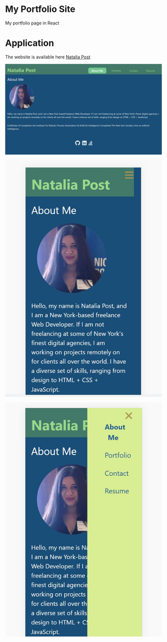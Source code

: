 # My Portfolio Site
My portfolio page in React

# Application
The website is available here
[Natalia Post](https://nataliapost11.github.io/my-portfolio/)

![Portfolio](./assets/images/application.jpg)

![Portfolio](./assets/images/application-mobile.jpg)

![Portfolio](./assets/images/application-mobile-menu.jpg)